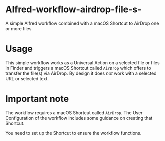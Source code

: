 # Alfred-workflow-airdrop-file-s-
A simple Alfred workflow combined with a macOS Shortcut to AirDrop one or more files
# Usage

This simple workflow works as a Universal Action on a selected file or files in Finder and triggers a macOS Shortcut called `AirDrop` which offers to transfer the file(s) via AirDrop. By design it does *not* work with a selected URL or selected text.

# Important note

The workflow requires a macOS Shortcut called `AirDrop`. The User Configuration of the workflow includes some guidance on creating that Shortcut.

You need to set up the Shortcut to ensure the workflow functions.
